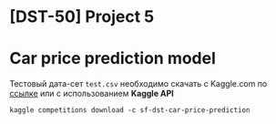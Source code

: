 # [DST-50] Project 5
# Car price prediction model

Тестовый дата-сет `test.csv` необходимо скачать с Kaggle.com по [ссылке](https://www.kaggle.com/c/sf-dst-car-price-prediction/data?select=test.csv) или с использованием **Kaggle API**

```kaggle competitions download -c sf-dst-car-price-prediction```